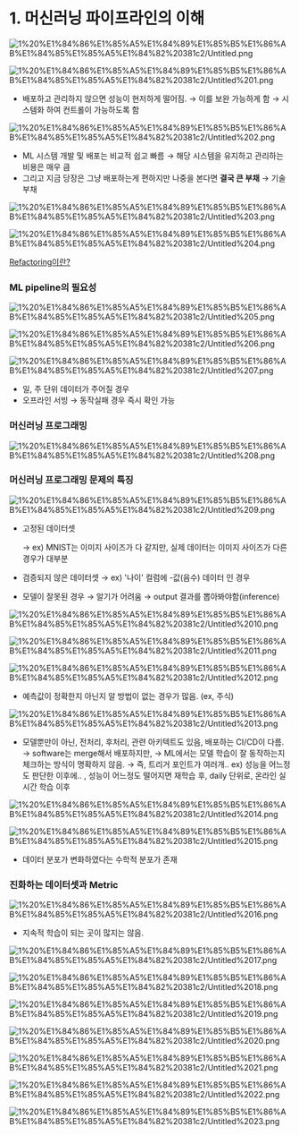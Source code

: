# 1. 머신러닝 파이프라인의 이해

![1%20%E1%84%86%E1%85%A5%E1%84%89%E1%85%B5%E1%86%AB%E1%84%85%E1%85%A5%E1%84%82%20381c2/Untitled.png](1%20%E1%84%86%E1%85%A5%E1%84%89%E1%85%B5%E1%86%AB%E1%84%85%E1%85%A5%E1%84%82%20381c2/Untitled.png)

![1%20%E1%84%86%E1%85%A5%E1%84%89%E1%85%B5%E1%86%AB%E1%84%85%E1%85%A5%E1%84%82%20381c2/Untitled%201.png](1%20%E1%84%86%E1%85%A5%E1%84%89%E1%85%B5%E1%86%AB%E1%84%85%E1%85%A5%E1%84%82%20381c2/Untitled%201.png)

- 배포하고 관리하지 않으면 성능이 현저하게 떨어짐.
→ 이를 보완 가능하게 함
→ 시스템화 하여 컨트롤이 가능하도록 함

![1%20%E1%84%86%E1%85%A5%E1%84%89%E1%85%B5%E1%86%AB%E1%84%85%E1%85%A5%E1%84%82%20381c2/Untitled%202.png](1%20%E1%84%86%E1%85%A5%E1%84%89%E1%85%B5%E1%86%AB%E1%84%85%E1%85%A5%E1%84%82%20381c2/Untitled%202.png)

- ML 시스템 개발 및 배포는 비교적 쉽고 빠름
→ 해당 시스템을 유지하고 관리하는 비용은 매우 큼
- 그리고 지금 당장은 그냥 배포하는게 편하지만 나중을 본다면 **결국 큰 부채**
→ 기술 부채

![1%20%E1%84%86%E1%85%A5%E1%84%89%E1%85%B5%E1%86%AB%E1%84%85%E1%85%A5%E1%84%82%20381c2/Untitled%203.png](1%20%E1%84%86%E1%85%A5%E1%84%89%E1%85%B5%E1%86%AB%E1%84%85%E1%85%A5%E1%84%82%20381c2/Untitled%203.png)

![1%20%E1%84%86%E1%85%A5%E1%84%89%E1%85%B5%E1%86%AB%E1%84%85%E1%85%A5%E1%84%82%20381c2/Untitled%204.png](1%20%E1%84%86%E1%85%A5%E1%84%89%E1%85%B5%E1%86%AB%E1%84%85%E1%85%A5%E1%84%82%20381c2/Untitled%204.png)

[Refactoring이란?](https://nesoy.github.io/articles/2018-05/Refactoring)

### ML pipeline의 필요성

![1%20%E1%84%86%E1%85%A5%E1%84%89%E1%85%B5%E1%86%AB%E1%84%85%E1%85%A5%E1%84%82%20381c2/Untitled%205.png](1%20%E1%84%86%E1%85%A5%E1%84%89%E1%85%B5%E1%86%AB%E1%84%85%E1%85%A5%E1%84%82%20381c2/Untitled%205.png)

![1%20%E1%84%86%E1%85%A5%E1%84%89%E1%85%B5%E1%86%AB%E1%84%85%E1%85%A5%E1%84%82%20381c2/Untitled%206.png](1%20%E1%84%86%E1%85%A5%E1%84%89%E1%85%B5%E1%86%AB%E1%84%85%E1%85%A5%E1%84%82%20381c2/Untitled%206.png)

![1%20%E1%84%86%E1%85%A5%E1%84%89%E1%85%B5%E1%86%AB%E1%84%85%E1%85%A5%E1%84%82%20381c2/Untitled%207.png](1%20%E1%84%86%E1%85%A5%E1%84%89%E1%85%B5%E1%86%AB%E1%84%85%E1%85%A5%E1%84%82%20381c2/Untitled%207.png)

- 일, 주 단위 데이터가 주어질 경우
- 오프라인 서빙 → 동작실패 경우 즉시 확인 가능

### 머신러닝 프로그래밍

![1%20%E1%84%86%E1%85%A5%E1%84%89%E1%85%B5%E1%86%AB%E1%84%85%E1%85%A5%E1%84%82%20381c2/Untitled%208.png](1%20%E1%84%86%E1%85%A5%E1%84%89%E1%85%B5%E1%86%AB%E1%84%85%E1%85%A5%E1%84%82%20381c2/Untitled%208.png)

### 머신러닝 프로그래밍 문제의 특징

![1%20%E1%84%86%E1%85%A5%E1%84%89%E1%85%B5%E1%86%AB%E1%84%85%E1%85%A5%E1%84%82%20381c2/Untitled%209.png](1%20%E1%84%86%E1%85%A5%E1%84%89%E1%85%B5%E1%86%AB%E1%84%85%E1%85%A5%E1%84%82%20381c2/Untitled%209.png)

- 고정된 데이터셋
    
    → ex) MNIST는 이미지 사이즈가 다 같지만, 실제 데이터는 이미지 사이즈가 다른 경우가 대부분
    
- 검증되지 않은 데이터셋
→ ex) '나이' 컬럼에 -값(음수) 데이터 인 경우
- 모델이 잘못된 경우
→ 알기가 어려움 → output 결과를 뽑아봐야함(inference)

![1%20%E1%84%86%E1%85%A5%E1%84%89%E1%85%B5%E1%86%AB%E1%84%85%E1%85%A5%E1%84%82%20381c2/Untitled%2010.png](1%20%E1%84%86%E1%85%A5%E1%84%89%E1%85%B5%E1%86%AB%E1%84%85%E1%85%A5%E1%84%82%20381c2/Untitled%2010.png)

![1%20%E1%84%86%E1%85%A5%E1%84%89%E1%85%B5%E1%86%AB%E1%84%85%E1%85%A5%E1%84%82%20381c2/Untitled%2011.png](1%20%E1%84%86%E1%85%A5%E1%84%89%E1%85%B5%E1%86%AB%E1%84%85%E1%85%A5%E1%84%82%20381c2/Untitled%2011.png)

![1%20%E1%84%86%E1%85%A5%E1%84%89%E1%85%B5%E1%86%AB%E1%84%85%E1%85%A5%E1%84%82%20381c2/Untitled%2012.png](1%20%E1%84%86%E1%85%A5%E1%84%89%E1%85%B5%E1%86%AB%E1%84%85%E1%85%A5%E1%84%82%20381c2/Untitled%2012.png)

- 예측값이 정확한지 아닌지 알 방법이 없는 경우가 많음. (ex, 주식)

![1%20%E1%84%86%E1%85%A5%E1%84%89%E1%85%B5%E1%86%AB%E1%84%85%E1%85%A5%E1%84%82%20381c2/Untitled%2013.png](1%20%E1%84%86%E1%85%A5%E1%84%89%E1%85%B5%E1%86%AB%E1%84%85%E1%85%A5%E1%84%82%20381c2/Untitled%2013.png)

- 모델뿐만이 아닌, 전처리, 후처리, 관련 아키텍트도 있음, 배포하는 CI/CD이 다름.
→ software는 merge해서 배포하지만,
→ ML에서는 모델 학습이 잘 동작하는지 체크하는 방식이 명확하지 않음.
→ 즉, 트리거 포인트가 여러개..
ex) 성능을 어느정도 판단한 이후에.. , 성능이 어느정도 떨어지면 재학습 후, daily 단위로, 온라인 실시간 학습 이후

![1%20%E1%84%86%E1%85%A5%E1%84%89%E1%85%B5%E1%86%AB%E1%84%85%E1%85%A5%E1%84%82%20381c2/Untitled%2014.png](1%20%E1%84%86%E1%85%A5%E1%84%89%E1%85%B5%E1%86%AB%E1%84%85%E1%85%A5%E1%84%82%20381c2/Untitled%2014.png)

![1%20%E1%84%86%E1%85%A5%E1%84%89%E1%85%B5%E1%86%AB%E1%84%85%E1%85%A5%E1%84%82%20381c2/Untitled%2015.png](1%20%E1%84%86%E1%85%A5%E1%84%89%E1%85%B5%E1%86%AB%E1%84%85%E1%85%A5%E1%84%82%20381c2/Untitled%2015.png)

- 데이터 분포가 변화하였다는 수학적 분포가 존재

### 진화하는 데이터셋과 Metric

![1%20%E1%84%86%E1%85%A5%E1%84%89%E1%85%B5%E1%86%AB%E1%84%85%E1%85%A5%E1%84%82%20381c2/Untitled%2016.png](1%20%E1%84%86%E1%85%A5%E1%84%89%E1%85%B5%E1%86%AB%E1%84%85%E1%85%A5%E1%84%82%20381c2/Untitled%2016.png)

- 지속적 학습이 되는 곳이 많지는 않음.

![1%20%E1%84%86%E1%85%A5%E1%84%89%E1%85%B5%E1%86%AB%E1%84%85%E1%85%A5%E1%84%82%20381c2/Untitled%2017.png](1%20%E1%84%86%E1%85%A5%E1%84%89%E1%85%B5%E1%86%AB%E1%84%85%E1%85%A5%E1%84%82%20381c2/Untitled%2017.png)

![1%20%E1%84%86%E1%85%A5%E1%84%89%E1%85%B5%E1%86%AB%E1%84%85%E1%85%A5%E1%84%82%20381c2/Untitled%2018.png](1%20%E1%84%86%E1%85%A5%E1%84%89%E1%85%B5%E1%86%AB%E1%84%85%E1%85%A5%E1%84%82%20381c2/Untitled%2018.png)

![1%20%E1%84%86%E1%85%A5%E1%84%89%E1%85%B5%E1%86%AB%E1%84%85%E1%85%A5%E1%84%82%20381c2/Untitled%2019.png](1%20%E1%84%86%E1%85%A5%E1%84%89%E1%85%B5%E1%86%AB%E1%84%85%E1%85%A5%E1%84%82%20381c2/Untitled%2019.png)

![1%20%E1%84%86%E1%85%A5%E1%84%89%E1%85%B5%E1%86%AB%E1%84%85%E1%85%A5%E1%84%82%20381c2/Untitled%2020.png](1%20%E1%84%86%E1%85%A5%E1%84%89%E1%85%B5%E1%86%AB%E1%84%85%E1%85%A5%E1%84%82%20381c2/Untitled%2020.png)

![1%20%E1%84%86%E1%85%A5%E1%84%89%E1%85%B5%E1%86%AB%E1%84%85%E1%85%A5%E1%84%82%20381c2/Untitled%2021.png](1%20%E1%84%86%E1%85%A5%E1%84%89%E1%85%B5%E1%86%AB%E1%84%85%E1%85%A5%E1%84%82%20381c2/Untitled%2021.png)

![1%20%E1%84%86%E1%85%A5%E1%84%89%E1%85%B5%E1%86%AB%E1%84%85%E1%85%A5%E1%84%82%20381c2/Untitled%2022.png](1%20%E1%84%86%E1%85%A5%E1%84%89%E1%85%B5%E1%86%AB%E1%84%85%E1%85%A5%E1%84%82%20381c2/Untitled%2022.png)

![1%20%E1%84%86%E1%85%A5%E1%84%89%E1%85%B5%E1%86%AB%E1%84%85%E1%85%A5%E1%84%82%20381c2/Untitled%2023.png](1%20%E1%84%86%E1%85%A5%E1%84%89%E1%85%B5%E1%86%AB%E1%84%85%E1%85%A5%E1%84%82%20381c2/Untitled%2023.png)